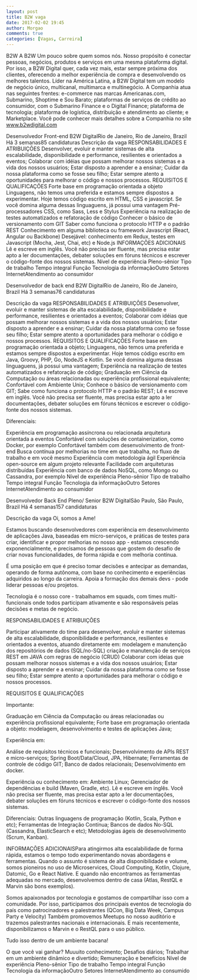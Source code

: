 ```yaml
---
layout: post
title: B2W vaga
date: 2017-02-02 19:45
author: Morgao
comments: true
categories: [Vagas, Carreira]
---
```



B2W
A B2W
Um pouco sobre quem somos nós.
Nosso propósito é conectar pessoas, negócios, produtos e serviços em uma mesma plataforma digital. Por isso, a B2W Digital quer, cada vez mais, estar sempre próxima dos clientes, oferecendo a melhor experiência de compra e desenvolvendo os melhores talentos.
Líder na América Latina, a B2W Digital tem um modelo de negócio único, multicanal, multimarca e multinegócio. A Companhia atua nas seguintes frentes: e-commerce nas marcas Americanas.com, Submarino, Shoptime e Sou Barato; plataformas de serviços de crédito ao consumidor, com o Submarino Finance e o Digital Finance; plataforma de tecnologia; plataforma de logística, distribuição e atendimento ao cliente; e Marketplace.
Você pode conhecer mais detalhes sobre a Companhia no site www.b2wdigital.com
 
Desenvolvedor Front-end
B2W DigitalRio de Janeiro, Rio de Janeiro, Brazil
Há 3 semanas85 candidaturas
Descrição da vaga
RESPONSABILIDADES E ATRIBUIÇÕES
Desenvolver, evoluir e manter sistemas de alta escalabilidade, disponibilidade e performance, resilientes e orientados a eventos;
Colaborar com idéias que possam melhorar nossos sistemas e a vida dos nossos usuários;
Estar disposto a aprender e a ensinar;
Cuidar da nossa plataforma como se fosse seu filho;
Estar sempre atento a oportunidades para melhorar o código e nossos processos.
REQUISITOS E QUALIFICAÇÕES
Forte base em programação orientada a objeto
Linguagens, não temos uma preferida e estamos sempre dispostos a experimentar. Hoje temos código escrito em HTML, CSS e javascript. Se você domina alguma dessas linguaguens, já possui uma vantagem
Pré-processadores CSS, como Sass, Less e Stylus
Experiência na realização de testes automatizados e refatoração de código
Conhecer o básico de versionamento com GIT
Saber como funciona o protocolo HTTP e o padrão REST
Conhecimento em alguma biblioteca ou framework Javascript (React, Angular ou Backbone)
 Desejável: conhecimento em Redux, testes em Javascript (Mocha, Jest, Chai, etc) e Node.js
INFORMAÇÕES ADICIONAIS
Lê e escreve em inglês. Você não precisa ser fluente, mas precisa estar apto a ler documentações, debater soluções em fóruns técnicos e escrever o código-fonte dos nossos sistemas.
Nível de experiência
Pleno-sênior
Tipo de trabalho
Tempo integral
Função
Tecnologia da informaçãoOutro
Setores
InternetAtendimento ao consumidor
 
Desenvolvedor de back end
B2W DigitalRio de Janeiro, Rio de Janeiro, Brazil
Há 3 semanas76 candidaturas
 
Descrição da vaga
RESPONSABILIDADES E ATRIBUIÇÕES
Desenvolver, evoluir e manter sistemas de alta escalabilidade, disponibilidade e performance, resilientes e orientados a eventos;
Colaborar com idéias que possam melhorar nossos sistemas e a vida dos nossos usuários;
Estar disposto a aprender e a ensinar;
Cuidar da nossa plataforma como se fosse seu filho;
Estar sempre atento a oportunidades para melhorar o código e nossos processos.
REQUISITOS E QUALIFICAÇÕES
Forte base em programação orientada a objeto;
Linguagens, não temos uma preferida e estamos sempre dispostos a experimentar. Hoje temos código escrito em Java, Groovy, PHP, Go, NodeJS e Kotlin. Se você domina alguma dessas linguaguens, já possui uma vantagem;
Experiência na realização de testes automatizados e refatoração de código;
Graduação em Ciência da Computação ou áreas relacionadas ou experiência profissional equivalente;
Confortável com Ambiente Unix;
Conhece o básico de versionamento com GIT;
Sabe como funciona o protocolo HTTP e o padrão REST;
Lê e escreve em inglês. Você não precisa ser fluente, mas precisa estar apto a ler documentações, debater soluções em fóruns técnicos e escrever o código-fonte dos nossos sistemas.


Diferenciais:


Experiência em programação assíncrona ou relacionada arquitetura orientada a eventos
Confortável com soluções de containerization, como Docker, por exemplo
Confortável também com desenvolvimento de front-end
Busca contínua por melhorias no time em que trabalha, no fluxo de trabalho e em você mesmo
Experiência com metodologia ágil
Experiência open-source em algum projeto relevante
Facilidade com arquiteturas distribuídas
Experiência com banco de dados NoSQL, como Mongo ou Cassandra, por exemplo
Nível de experiência
Pleno-sênior
Tipo de trabalho
Tempo integral
Função
Tecnologia da informaçãoOutro
Setores
InternetAtendimento ao consumidor
 
Desenvolvedor Back End Pleno/ Senior
B2W DigitalSão Paulo, São Paulo, Brazil
Há 4 semanas157 candidaturas
 
Descrição da vaga
Oi, somos a Ame!


Estamos buscando desenvolvedores com experiência em desenvolvimento de aplicações Java, baseadas em micro-serviços, e práticas de testes para criar, identificar e propor melhorias no nosso app - estamos crescendo exponencialmente, e precisamos de pessoas que gostem do desafio de criar novas funcionalidades, de forma rápida e com melhoria contínua.


É uma posição em que é preciso tomar decisões e antecipar as demandas, operando de forma autônoma, com base no conhecimento e experiências adquiridos ao longo da carreira. Apoia a formação dos demais devs - pode liderar pessoas e/ou projetos.


Tecnologia é o nosso core - trabalhamos em squads, com times multi-funcionais onde todos participam ativamente e são responsáveis pelas decisões e metas de negócio.


RESPONSABILIDADES E ATRIBUIÇÕES

Participar ativamente do time para desenvolver, evoluir e manter sistemas de alta escalabilidade, disponibilidade e performance, resilientes e orientados a eventos, atuando diretamente em:
modelagem e manutenção dos repositórios de dados (SQL/no-SQL)
criação e manutenção de serviços REST em JAVA com regras de negócio (CRUD)
Colaborar com ideias que possam melhorar nossos sistemas e a vida dos nossos usuários;
Estar disposto a aprender e a ensinar;
Cuidar da nossa plataforma como se fosse seu filho;
Estar sempre atento a oportunidades para melhorar o código e nossos processos.


REQUISITOS E QUALIFICAÇÕES

Importante:


Graduação em Ciência da Computação ou áreas relacionadas ou experiência profissional equivalente;
Forte base em programação orientada a objeto: modelagem, desenvolvimento e testes de aplicações Java;


Experiência em:


Análise de requisitos técnicos e funcionais;
Desenvolvimento de APIs REST e micro-serviços;
Spring Boot/Data/Cloud, JPA, Hibernate;
Ferramentas de controle de código GIT;
Banco de dados relacionais;
Desenvolvimento em docker.


Experiência ou conhecimento em:
Ambiente Linux;
Gerenciador de dependências e build (Maven, Gradle, etc).
Lê e escreve em inglês. Você não precisa ser fluente, mas precisa estar apto a ler documentações, debater soluções em fóruns técnicos e escrever o código-fonte dos nossos sistemas.


Diferenciais:
Outras linguagens de programação (Kotlin, Scala, Python e etc);
Ferramentas de Integração Contínua;
Bancos de dados No-SQL (Cassandra, ElasticSearch e etc);
Metodologias ágeis de desenvolvimento (Scrum, Kanban).


INFORMAÇÕES ADICIONAISPara atingirmos alta escalabilidade de forma rápida, estamos o tempo todo experimentando novas abordagens e ferramentas. Quando o assunto é sistema de alta disponibilidade e volume, somos pioneiros no uso de Microservices, Cloud Computing, Kotlin, Clojure, Datomic, Go e React Native. E quando não encontramos as ferramentas adequadas no mercado, desenvolvemos dentro de casa (Atlas, RestQL e Marvin são bons exemplos).


Somos apaixonados por tecnologia e gostamos de compartilhar isso com a comunidade. Por isso, participamos dos principais eventos de tecnologia do país como patrocinadores e palestrantes (QCon, Big Data Week, Campus Party e Velocity) Também promovemos Meetups no nosso auditório e trazemos palestrantes nacionais e internacionais. E mais recentemente, disponibilizamos o Marvin e o RestQL para o uso público.


Tudo isso dentro de um ambiente bacana!


O que você vai ganhar?
Muuuito conhecimento;
Desafios diários;
Trabalhar em um ambiente dinâmico e divertido;
Remuneração e benefícios
Nível de experiência
Pleno-sênior
Tipo de trabalho
Tempo integral
Função
Tecnologia da informaçãoOutro
Setores
InternetAtendimento ao consumido
 
 
 